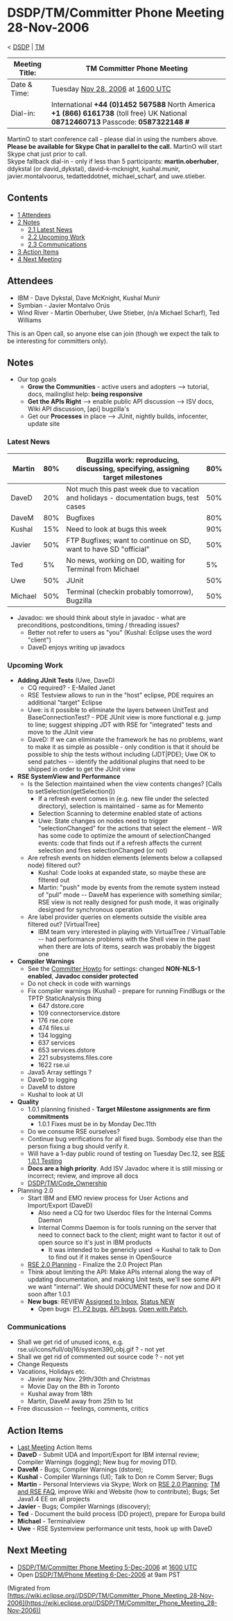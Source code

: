 

DSDP/TM/Committer Phone Meeting 28-Nov-2006
===========================================

< [DSDP](https://wiki.eclipse.org/DSDP "DSDP")‎ | [TM](./TM "DSDP/TM")

| Meeting Title: | **TM Committer Phone Meeting** |
| --- | --- |
| Date & Time: | Tuesday [Nov 28, 2006](./index.php?title=Nov_28,_2006&action=edit&redlink=1 "Nov 28, 2006 (page does not exist)") at [1600 UTC](http://www.timeanddate.com/worldclock/meetingdetails.html?year=2006&month=11&day=28&hour=16&min=00&sec=0&p1=224&p2=159&p3=250&p4=136&p5=223&iv=1800) |
| Dial-in: | International **+44 (0)1452 567588**   North America **+1 (866) 6161738** (toll free)   UK National **08712460713**   Passcode: **0587322148 #** |

MartinO to start conference call - please dial in using the numbers above.  
**Please be available for Skype Chat in parallel to the call.** MartinO will start Skype chat just prior to call.  
Skype fallback dial-in - only if less than 5 participants: **martin.oberhuber**, ddykstal (or david\_dykstal), david-k-mcknight, kushal.munir, javier.montalvoorus, tedatteddotnet, michael\_scharf, and uwe.stieber.  

Contents
--------

*   [1 Attendees](#Attendees)
*   [2 Notes](#Notes)
    *   [2.1 Latest News](#Latest-News)
    *   [2.2 Upcoming Work](#Upcoming-Work)
    *   [2.3 Communications](#Communications)
*   [3 Action Items](#Action-Items)
*   [4 Next Meeting](#Next-Meeting)

Attendees
---------

*   IBM - Dave Dykstal, Dave McKnight, Kushal Munir
*   Symbian - Javier Montalvo Orús
*   Wind River - Martin Oberhuber, Uwe Stieber, (n/a Michael Scharf), Ted Williams

This is an Open call, so anyone else can join (though we expect the talk to be interesting for committers only).

Notes
-----

*   Our top goals
    *   **Grow the Communities** \- active users and adopters --> tutorial, docs, mailinglist help: **being responsive**
    *   **Get the APIs Right** --\> enable public API discussion --> ISV docs, Wiki API discussion, \[api\] bugzilla's
    *   Get our **Processes** in place --> JUnit, nightly builds, infocenter, update site

### Latest News

| Martin | 80% | Bugzilla work: reproducing, discussing, specifying, assigning target milestones | 80% |
| --- | --- | --- | --- |
| DaveD | 20% | Not much this past week due to vacation and holidays - documentation bugs, test cases | 50% |
| DaveM | 80% | Bugfixes | 80% |
| Kushal | 15% | Need to look at bugs this week | 90% |
| Javier | 50% | FTP Bugfixes; want to continue on SD, want to have SD "official" | 50% |
| Ted | 5% | No news, working on DD, waiting for Terminal from Michael | 5% |
| Uwe | 50% | JUnit | 50% |
| Michael | 50% | Terminal (checkin probably tomorrow), Bugzilla | 50% |

*   Javadoc: we should think about style in javadoc - what are preconditions, postconditions, timing / threading issues?
    *   Better not refer to users as "you" (Kushal: Eclipse uses the word "client")
    *   DaveD enjoys writing up javadocs

### Upcoming Work

*   **Adding JUnit Tests** (Uwe, DaveD)
    *   CQ required? - E-Mailed Janet
    *   RSE Testview allows to run in the "host" eclipse, PDE requires an additional "target" Eclipse
    *   Uwe: is it possible to eliminate the layers between UnitTest and BaseConnectionTest? - PDE JUnit view is more functional e.g. jump to line; suggest shipping JDT with RSE for "integrated" tests and move to the JUnit view
    *   DaveD: If we can eliminate the framework he has no problems, want to make it as simple as possible - only condition is that it should be possible to ship the tests without including (JDT|PDE); Uwe OK to send patches -- identify the additional plugins that need to be shipped in order to get the JUnit view
*   **RSE SystemView and Performance**
    *   Is the Selection maintained when the view contents changes? \[Calls to setSelection(getSelection())
        *   If a refresh event comes in (e.g. new file under the selected directory), selection is maintained - same as for Memento
        *   Selection Scanning to determine enabled state of actions
        *   Uwe: State changes on nodes need to trigger "selectionChanged" for the actions that select the element - WR has some code to optimize the amount of selectionChanged events: code that finds out if a refresh affects the current selection and fires selectionChanged (or not)
    *   Are refresh events on hidden elements (elements below a collapsed node) filtered out?
        *   Kushal: Code looks at expanded state, so maybe these are filtered out
        *   Martin: "push" mode by events from the remote system instead of "pull" mode -- DaveM has experience with something similar; RSE view is not really designed for push mode, it was originally designed for synchronous operation
    *   Are label provider queries on elements outside the visible area filtered out? \[VirtualTree\]
        *   IBM team very interested in playing with VirtualTree / VirtualTable -- had performance problems with the Shell view in the past when there are lots of items, search was probably the biggest one
*   **Compiler Warnings**
    *   See the [Committer Howto](https://www.eclipse.org/dsdp/tm/development/committer_howto.php#check_code) for settings: changed **NON-NLS-1 enabled**, **Javadoc consider protected**
    *   Do not check in code with warnings
    *   Fix compiler warnings (Kushal) - prepare for running FindBugs or the TPTP StaticAnalysis thing
        *   647 dstore.core
        *   109 connectorservice.dstore
        *   176 rse.core
        *   474 files.ui
        *   134 logging
        *   637 services
        *   653 services.dstore
        *   221 subsystems.files.core
        *   1622 rse.ui
    *   Java5 Array settings ?
    *   DaveD to logging
    *   DaveM to dstore
    *   Kushal to look at UI
*   **Quality**
    *   1.0.1 planning finished - **Target Milestone assignments are firm commitments**
        *   1.0.1 Fixes must be in by Monday Dec.11th
    *   Do we consume RSE ourselves?
    *   Continue bug verifications for all fixed bugs. Sombody else than the person fixing a bug should verify it.
    *   Will have a 1-day public round of testing on Tuesday Dec.12, see [RSE 1.0.1 Testing](./RSE_1.0.1_Testing "RSE 1.0.1 Testing")
    *   **Docs are a high priority**. Add ISV Javadoc where it is still missing or incorrect; review, and improve all docs
    *   [DSDP/TM/Code_Ownership](./Code_Ownership "DSDP/TM/Code Ownership")
*   Planning 2.0
    *   Start IBM and EMO review process for User Actions and Import/Export (DaveD)
        *   Also need a CQ for two Userdoc files for the Internal Comms Daemon
        *   Internal Comms Daemon is for tools running on the server that need to connect back to the client; might want to factor it out of open source so it's just in IBM products
            *   It was intended to be genericly used -> Kushal to talk to Don to find out if it makes sense in OpenSource
    *   [RSE 2.0 Planning](./RSE_2.0_Planning "RSE 2.0 Planning") \- Finalize the 2.0 Project Plan
    *   Think about limiting the API: Make APIs internal along the way of updating documentation, and making Unit tests, we'll see some API we want "internal". We should DOCUMENT these for now and DO it soon after 1.0.1
    *   **New bugs**: REVIEW [Assigned to Inbox](https://bugs.eclipse.org/bugs/buglist.cgi?query_format=advanced&classification=DSDP&product=Target+Management&component=RSE&bug_status=UNCONFIRMED&bug_status=NEW&bug_status=ASSIGNED&bug_status=REOPENED&emailassigned_to1=1&emailtype1=exact&email1=dsdp.tm.rse-inbox%40eclipse.org&cmdtype=doit), [Status NEW](https://bugs.eclipse.org/bugs/buglist.cgi?query_format=advanced&classification=DSDP&product=Target+Management&component=RSE&bug_status=NEW&cmdtype=doit)
        *   Open bugs: [P1, P2 bugs](https://bugs.eclipse.org/bugs/buglist.cgi?query_format=advanced&classification=DSDP&product=Target+Management&component=RSE&bug_status=UNCONFIRMED&bug_status=NEW&bug_status=ASSIGNED&bug_status=REOPENED&priority=P1&priority=P2&cmdtype=doit), [API bugs](https://bugs.eclipse.org/bugs/buglist.cgi?query_format=advanced&short_desc_type=allwordssubstr&short_desc=%5Bapi&classification=DSDP&product=Target+Management&component=RSE&bug_status=UNCONFIRMED&bug_status=NEW&bug_status=ASSIGNED&bug_status=REOPENED&cmdtype=doit), [Open with Patch](https://bugs.eclipse.org/bugs/buglist.cgi?query_format=advanced&classification=DSDP&product=Target+Management&component=RSE&bug_status=UNCONFIRMED&bug_status=NEW&bug_status=ASSIGNED&bug_status=REOPENED&cmdtype=doit&field0-0-0=attachments.ispatch&type0-0-0=equals&value0-0-0=1),

### Communications

*   Shall we get rid of unused icons, e.g. rse.ui/icons/full/obj16/system390_obj.gif ? - not yet
*   Shall we get rid of commented out source code ? - not yet
*   Change Requests
*   Vacations, Holidays etc.
    *   Javier away Nov. 29th/30th and Christmas
    *   Movie Day on the 8th in Toronto
    *   Kushal away from 18th
    *   Martin, DaveM away from 25th to 1st
*   Free discussion -- feelings, comments, critics

Action Items
------------

*   [Last Meeting](./Committer_Phone_Meeting_21-Nov-2006#Action_Items "DSDP/TM/Committer Phone Meeting 21-Nov-2006") Action Items
*   **DaveD** \- Submit UDA and Import/Export for IBM internal review; Compiler Warnings (logging); New bug for moving DTD.
*   **DaveM** \- Bugs; Compiler Warnings (dstore);
*   **Kushal** \- Compiler Warnings (UI); Talk to Don re Comm Server; Bugs
*   **Martin** \- Personal Interviews via Skype; Work on [RSE 2.0 Planning](./RSE_2.0_Planning "RSE 2.0 Planning"); [TM and RSE FAQ](./TM_and_RSE_FAQ "TM and RSE FAQ"), improve Wiki and Website (how to contribute); Bugs; Set Java1.4 EE on all projects
*   **Javier** \- Bugs; Compiler Warnings (discovery);
*   **Ted** \- Document the build process (DD project), prepare for Europa build
*   **Michael** \- Terminalview
*   **Uwe** \- RSE Systemview performance unit tests, hook up with DaveD

Next Meeting
------------

*   [DSDP/TM/Committer Phone Meeting 5-Dec-2006](./Committer_Phone_Meeting_5-Dec-2006 "DSDP/TM/Committer Phone Meeting 5-Dec-2006") at [1600 UTC](http://www.timeanddate.com/worldclock/meetingdetails.html?year=2006&month=12&day=5hour=16&min=00&sec=0&p1=224&p2=159&p3=250&p4=136&p5=223&iv=1800)
*   Open [DSDP/TM/Phone Meeting 6-Dec-2006](./Phone_Meeting_6-Dec-2006 "DSDP/TM/Phone Meeting 6-Dec-2006") at 9am PST


(Migrated from [https://wiki.eclipse.org//DSDP/TM/Committer_Phone_Meeting_28-Nov-2006](https://wiki.eclipse.org//DSDP/TM/Committer_Phone_Meeting_28-Nov-2006))